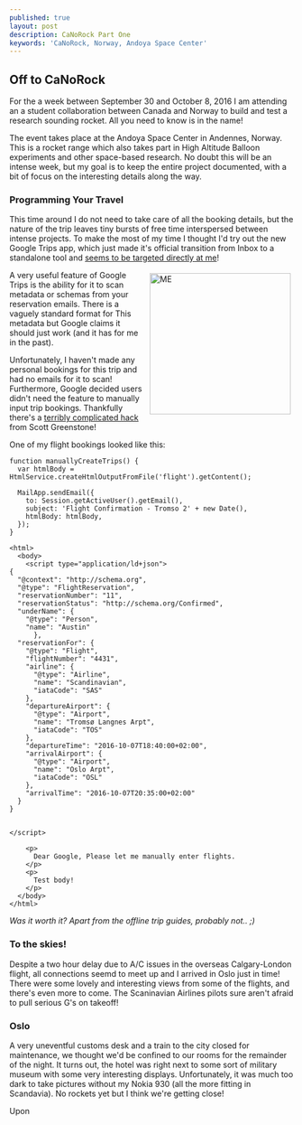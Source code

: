 ```yaml
---
published: true
layout: post
description: CaNoRock Part One
keywords: 'CaNoRock, Norway, Andoya Space Center'
---
```

## Off to CaNoRock
For the a week between September 30 and October 8, 2016 I am attending an a student
collaboration between Canada and Norway to build and test a research sounding rocket.
All you need to know is in the name!

The event takes place at the Andoya Space Center in Andennes, Norway. This is a
rocket range which also takes part in High Altitude Balloon experiments and other
space-based research. No doubt this will be an intense week, but my goal is to
keep the entire project documented, with a bit of focus on the interesting details
along the way.

### Programming Your Travel
This time around I do not need to take care of all the booking details, but the
nature of the trip leaves tiny bursts of free time interspersed between intense
projects. To make the most of my time I thought I'd try out the new Google Trips
app, which just made it's official transition from Inbox to a standalone tool and
[seems to be targeted directly at me](https://googleblog.blogspot.no/2016/09/see-more-plan-less-try-google-trips.html)!

<img align="right" src="https://3.bp.blogspot.com/-ck_mwUQmsY4/V9x944vTcxI/AAAAAAAAS_A/gJDda7S3r1MNvpc6ipdcaYTULiu_Pf1vQCLcB/s1600/06_61_combo.png" alt="ME" style="width:250px; padding:5px;"/>

A very useful feature of Google Trips is the ability for it to scan metadata or
schemas from your reservation emails. There is a vaguely standard format for This
metadata but Google claims it should just work (and it has for me in the past).

Unfortunately, I haven't made any personal bookings for this trip and had no emails
for it to scan! Furthermore, Google decided users didn't need the feature to manually
input trip bookings. Thankfully there's a [terribly complicated hack](http://www.scottgreenstone.com/2016/03/manuallycreatetrips.html) from Scott Greenstone!

One of my flight bookings looked like this:

    function manuallyCreateTrips() {
      var htmlBody = HtmlService.createHtmlOutputFromFile('flight').getContent();

      MailApp.sendEmail({
        to: Session.getActiveUser().getEmail(),
        subject: 'Flight Confirmation - Tromso 2' + new Date(),
        htmlBody: htmlBody,
      });
    }

    <html>
      <body>
        <script type="application/ld+json">
    {
      "@context": "http://schema.org",
      "@type": "FlightReservation",
      "reservationNumber": "11",
      "reservationStatus": "http://schema.org/Confirmed",
      "underName": {
        "@type": "Person",
        "name": "Austin"
          },
      "reservationFor": {
        "@type": "Flight",
        "flightNumber": "4431",
        "airline": {
          "@type": "Airline",
          "name": "Scandinavian",
          "iataCode": "SAS"
        },
        "departureAirport": {
          "@type": "Airport",
          "name": "Tromsø Langnes Arpt",
          "iataCode": "TOS"
        },
        "departureTime": "2016-10-07T18:40:00+02:00",
        "arrivalAirport": {
          "@type": "Airport",
          "name": "Oslo Arpt",
          "iataCode": "OSL"
        },
        "arrivalTime": "2016-10-07T20:35:00+02:00"
      }
    }


    </script>

        <p>
          Dear Google, Please let me manually enter flights.
        </p>
        <p>
          Test body!
        </p>
      </body>
    </html>

*Was it worth it? Apart from the offline trip guides, probably not.. ;)*

### To the skies!
Despite a two hour delay due to A/C issues in the overseas Calgary-London flight, all
connections seemd to meet up and I arrived in Oslo just in time! There were some lovely
and interesting views from some of the flights, and there's even more to come. The Scaninavian
Airlines pilots sure aren't afraid to pull serious G's on takeoff!

### Oslo
A very uneventful customs desk and a train to the city closed for maintenance, we thought we'd be confined to our rooms for the remainder of the night. It turns out, the hotel was right next to some sort of military museum with some very interesting displays. Unfortunately, it was much too dark to take pictures without my Nokia 930 (all the more fitting in Scandavia). No rockets yet but
I think we're getting close!

Upon 
